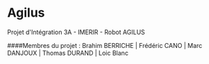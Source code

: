 # Agilus
Projet d'Intégration 3A - IMERIR - Robot AGILUS

####Membres du projet : 
Brahim BERRICHE | Frédéric CANO | Marc DANJOUX | Thomas DURAND | Loic Blanc
